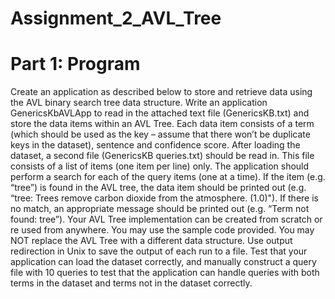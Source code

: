 # Assignment_2_AVL_Tree
# Part 1: Program


Create an application as described below to store and retrieve data using the AVL binary search
tree data structure.
Write an application GenericsKbAVLApp to read in the attached text file (GenericsKB.txt)
and store the data items within an AVL Tree. Each data item consists of a term (which should
be used as the key – assume that there won’t be duplicate keys in the dataset), sentence and
confidence score.
After loading the dataset, a second file (GenericsKB queries.txt) should be read in. This file
consists of a list of items (one item per line) only. The application should perform a search for
each of the query items (one at a time). If the item (e.g. “tree”) is found in the AVL tree, the data
item should be printed out (e.g. “tree: Trees remove carbon dioxide from the atmosphere.
(1.0)"). If there is no match, an appropriate message should be printed out (e.g. “Term not
found: tree”).
Your AVL Tree implementation can be created from scratch or re used from anywhere. You
may use the sample code provided. You may NOT replace the AVL Tree with a different data
structure. Use output redirection in Unix to save the output of each run to a file.
Test that your application can load the dataset correctly, and manually construct a query file
with 10 queries to test that the application can handle queries with both terms in the dataset and
terms not in the dataset correctly.
